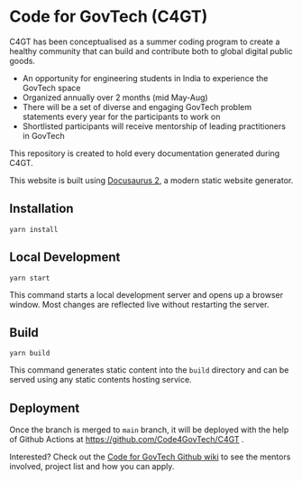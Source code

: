 # Code for GovTech (C4GT)

C4GT has been conceptualised as a summer coding program to create a healthy community that can build and contribute both to global digital public goods.
 - An opportunity for engineering students in India to experience the GovTech space 
 - Organized annually over 2 months (mid May-Aug)
 - There will be a set of diverse and engaging GovTech problem statements every year for the participants to work on
 - Shortlisted participants will receive mentorship of leading practitioners in GovTech 

This repository is created to hold every documentation generated during C4GT.

This website is built using [Docusaurus 2](https://docusaurus.io/), a modern static website generator.

## Installation

```console
yarn install
```

## Local Development

```console
yarn start
```

This command starts a local development server and opens up a browser window. Most changes are reflected live without restarting the server.

## Build

```console
yarn build
```

This command generates static content into the `build` directory and can be served using any static contents hosting service.

## Deployment

Once the branch is merged to `main` branch, it will be deployed with the help of Github Actions at https://github.com/Code4GovTech/C4GT .

Interested? Check out the [Code for GovTech Github wiki](https://github.com/Code4GovTech/C4GT/wiki) to see the mentors involved, project list and how you can apply. 
